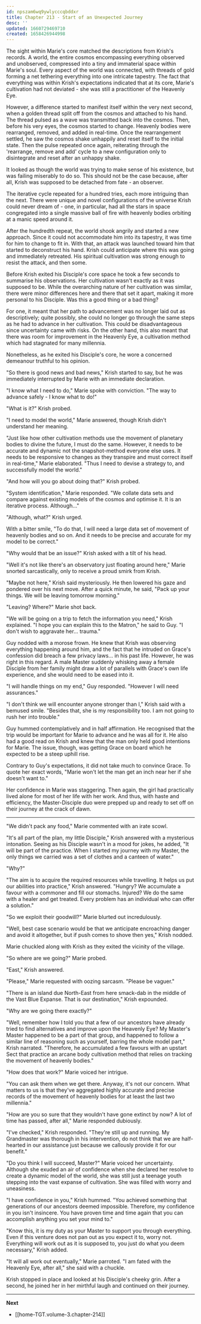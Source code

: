 ```yaml
---
id: npszam6wq9ywlycccqbddxr
title: Chapter 213 - Start of an Unexpected Journey
desc: ''
updated: 1660729469710
created: 1658426944998
---
```


The sight within Marie's core matched the descriptions from Krish's records. A world, the entire cosmos encompassing everything observed and unobserved, compressed into a tiny and immaterial space within Marie's soul. Every aspect of the world was connected, with threads of gold forming a net tethering everything into one intricate tapestry. The fact that everything was within Krish's expectations indicated that at its core, Marie's cultivation had not deviated - she was still a practitioner of the Heavenly Eye.

However, a difference started to manifest itself within the very next second, when a golden thread split off from the cosmos and attached to his hand. The thread pulsed as a wave was transmitted back into the cosmos. Then, before his very eyes, the cosmos started to change. Heavenly bodies were rearranged, removed, and added in real-time. Once the rearrangement settled, he saw the cosmos shake unhappily and reset itself to the initial state. Then the pulse repeated once again, reiterating through the 'rearrange, remove and add' cycle to a new configuration only to disintegrate and reset after an unhappy shake.

It looked as though the world was trying to make sense of his existence, but was failing miserably to do so. This should not be the case because, after all, Krish was supposed to be detached from fate - an observer.

The iterative cycle repeated for a hundred tries, each more intriguing than the next. There were unique and novel configurations of the universe Krish could never dream of - one, in particular, had all the stars in space congregated into a single massive ball of fire with heavenly bodies orbiting at a manic speed around it.

After the hundredth repeat, the world shook angrily and started a new approach. Since it could not accommodate him into its tapestry, it was time for him to change to fit in. With that, an attack was launched toward him that started to deconstruct his hand. Krish could anticipate where this was going and immediately retreated. His spiritual cultivation was strong enough to resist the attack, and then some.

Before Krish exited his Disciple's core space he took a few seconds to summarise his observations. Her cultivation wasn't exactly as it was supposed to be. While the overarching nature of her cultivation was similar, there were minor differences here and there that set it apart, making it more personal to his Disciple. Was this a good thing or a bad thing?

For one, it meant that her path to advancement was no longer laid out as descriptively; quite possibly, she could no longer go through the same steps as he had to advance in her cultivation. This could be disadvantageous since uncertainty came with risks. On the other hand, this also meant that there was room for improvement in the Heavenly Eye, a cultivation method which had stagnated for many millennia.

Nonetheless, as he exited his Disciple's core, he wore a concerned demeanour truthful to his opinion.

"So there is good news and bad news," Krish started to say, but he was immediately interrupted by Marie with an immediate declaration.

"I know what I need to do," Marie spoke with conviction. "The way to advance safely - I know what to do!"

"What is it?" Krish probed.

"I need to model the world," Marie answered, though Krish didn't understand her meaning.

"Just like how other cultivation methods use the movement of planetary bodies to divine the future, I must do the same. However, it needs to be accurate and dynamic not the snapshot-method everyone else uses. It needs to be responsive to changes as they transpire and must correct itself in real-time," Marie elaborated. "Thus I need to devise a strategy to, and successfully model the world."

"And how will you go about doing that?" Krish probed.

"System identification," Marie responded. "We collate data sets and compare against existing models of the cosmos and optimise it. It is an iterative process. Although..."

"Although, what?" Krish urged.

With a bitter smile, "To do that, I will need a large data set of movement of heavenly bodies and so on. And it needs to be precise and accurate for my model to be correct."

"Why would that be an issue?" Krish asked with a tilt of his head.

"Well it's not like there's an observatory just floating around here," Marie snorted sarcastically, only to receive a proud smirk from Krish.

"Maybe not here," Krish said mysteriously. He then lowered his gaze and pondered over his next move. After a quick minute, he said, "Pack up your things. We will be leaving tomorrow morning."

"Leaving? Where?" Marie shot back.

"We will be going on a trip to fetch the information you need," Krish explained. "I hope you can explain this to the Matron," he said to Guy. "I don't wish to aggravate her... trauma."

Guy nodded with a morose frown. He knew that Krish was observing everything happening around him, and the fact that he intruded on Grace's confession did breach a few privacy laws... in his past life. However, he was right in this regard. A male Master suddenly whisking away a female Disciple from her family might draw a lot of parallels with Grace's own life experience, and she would need to be eased into it.

"I will handle things on my end," Guy responded. "However I will need assurances."

"I don't think we will encounter anyone stronger than I," Krish said with a bemused smile. "Besides that, she is my responsibility too. I am not going to rush her into trouble."

Guy hummed contemplatively and in half affirmation. He recognised that the trip would be important for Marie to advance and he was all for it. He also had a good read on Krish and knew that the man only held good intentions for Marie. The issue, though, was getting Grace on board which he expected to be a steep uphill rise.

Contrary to Guy's expectations, it did not take much to convince Grace. To quote her exact words, "Marie won't let the man get an inch near her if she doesn't want to."

Her confidence in Marie was staggering. Then again, the girl had practically lived alone for most of her life with her work. And thus, with haste and efficiency, the Master-Disciple duo were prepped up and ready to set off on their journey at the crack of dawn.

____

"We didn't pack any food," Marie commented with an irate scowl.

"It's all part of the plan, my little Disciple," Krish answered with a mysterious intonation. Seeing as his Disciple wasn't in a mood for jokes, he added, "It will be part of the practice. When I started my journey with my Master, the only things we carried was a set of clothes and a canteen of water."

"Why?"

"The aim is to acquire the required resources while travelling. It helps us put our abilities into practice," Krish answered. "Hungry? We accumulate a favour with a commoner and fill our stomachs. Injured? We do the same with a healer and get treated. Every problem has an individual who can offer a solution."

"So we exploit their goodwill?" Marie blurted out incredulously.

"Well, best case scenario would be that we anticipate encroaching danger and avoid it altogether, but if push comes to shove then yes," Krish nodded.

Marie chuckled along with Krish as they exited the vicinity of the village.

"So where are we going?" Marie probed.

"East," Krish answered.

"Please," Marie requested with oozing sarcasm. "Please be vaguer."

"There is an island due North-East from here smack-dab in the middle of the Vast Blue Expanse. That is our destination," Krish expounded.

"Why are we going there exactly?"

"Well, remember how I told you that a few of our ancestors have already tried to find alternatives and improve upon the Heavenly Eye? My Master's Master happened to be a part of that group, and happened to follow a similar line of reasoning such as yourself, barring the whole model part," Krish narrated. "Therefore, he accumulated a few favours with an upstart Sect that practice an arcane body cultivation method that relies on tracking the movement of heavenly bodies."

"How does that work?" Marie voiced her intrigue.

"You can ask them when we get there. Anyway, it's not our concern. What matters to us is that they've aggregated highly accurate and precise records of the movement of heavenly bodies for at least the last two millennia."

"How are you so sure that they wouldn't have gone extinct by now? A lot of time has passed, after all," Marie responded dubiously.

"I've checked," Krish responded. "They're still up and running. My Grandmaster was thorough in his intervention, do not think that we are half-hearted in our assistance just because we callously provide it for our benefit."

"Do you think I will succeed, Master?" Marie voiced her uncertainty. Although she exuded an air of confidence when she declared her resolve to create a dynamic model of the world, she was still just a teenage youth stepping into the vast expanse of cultivation. She was filled with worry and uneasiness.

"I have confidence in you," Krish hummed. "You achieved something that generations of our ancestors deemed impossible. Therefore, my confidence in you isn't insincere. You have proven time and time again that you can accomplish anything you set your mind to."

"Know this, it is my duty as your Master to support you through everything. Even if this venture does not pan out as you expect it to, worry not. Everything will work out as it is supposed to, you just do what you deem necessary," Krish added.

"It will all work out eventually," Marie parroted. "I am fated with the Heavenly Eye, after all," she said with a chuckle.

Krish stopped in place and looked at his Disciple's cheeky grin. After a second, he joined her in her mirthful laugh and continued on their journey.

____

**Next**
* [[home-TGT.volume-3.chapter-214]]